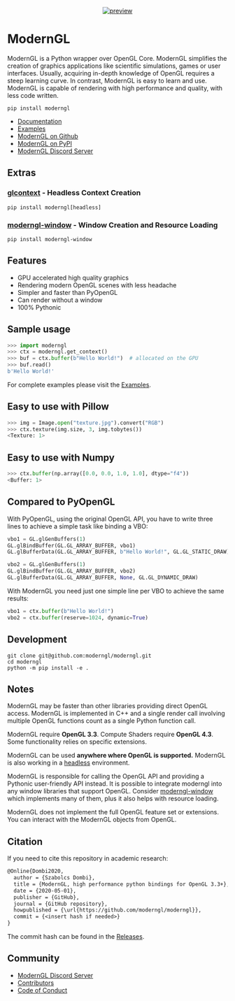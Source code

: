 <div align="center">

[![preview](https://github.com/moderngl/moderngl/assets/11232402/b314f7af-0c0a-4b7d-b4f5-857f426454ca)](#readme)

</div>

# ModernGL

ModernGL is a Python wrapper over OpenGL Core. ModernGL simplifies the creation of graphics applications like scientific simulations, games or user interfaces.
Usually, acquiring in-depth knowledge of OpenGL requires a steep learning curve. In contrast, ModernGL is easy to learn and use.
ModernGL is capable of rendering with high performance and quality, with less code written.

```
pip install moderngl
```

- [Documentation](https://moderngl.readthedocs.io/)
- [Examples](https://github.com/moderngl/moderngl/tree/master/examples/#readme)
- [ModernGL on Github](https://github.com/moderngl/moderngl/)
- [ModernGL on PyPI](https://pypi.org/project/ModernGL/)
- [ModernGL Discord Server](https://discord.gg/UEMtW8D)

## Extras

### [glcontext](https://github.com/moderngl/glcontext) - Headless Context Creation

```
pip install moderngl[headless]
```

### [moderngl-window](https://github.com/moderngl/moderngl-window) - Window Creation and Resource Loading

```
pip install moderngl-window
```

## Features

- GPU accelerated high quality graphics
- Rendering modern OpenGL scenes with less headache
- Simpler and faster than PyOpenGL
- Can render without a window
- 100% Pythonic

## Sample usage

```py
>>> import moderngl
>>> ctx = moderngl.get_context()
>>> buf = ctx.buffer(b"Hello World!")  # allocated on the GPU
>>> buf.read()
b'Hello World!'
```

For complete examples please visit the [Examples](https://github.com/moderngl/moderngl/tree/master/examples/#readme).

## Easy to use with Pillow

```py
>>> img = Image.open("texture.jpg").convert("RGB")
>>> ctx.texture(img.size, 3, img.tobytes())
<Texture: 1>
```

## Easy to use with Numpy

```py
>>> ctx.buffer(np.array([0.0, 0.0, 1.0, 1.0], dtype="f4"))
<Buffer: 1>
```

## Compared to PyOpenGL

With PyOpenGL, using the original OpenGL API, you have to write three lines to
achieve a simple task like binding a VBO:

```py
vbo1 = GL.glGenBuffers(1)
GL.glBindBuffer(GL.GL_ARRAY_BUFFER, vbo1)
GL.glBufferData(GL.GL_ARRAY_BUFFER, b"Hello World!", GL.GL_STATIC_DRAW)

vbo2 = GL.glGenBuffers(1)
GL.glBindBuffer(GL.GL_ARRAY_BUFFER, vbo2)
GL.glBufferData(GL.GL_ARRAY_BUFFER, None, GL.GL_DYNAMIC_DRAW)
```

With ModernGL you need just one simple line per VBO to achieve the same results:

```py
vbo1 = ctx.buffer(b"Hello World!")
vbo2 = ctx.buffer(reserve=1024, dynamic=True)
```

## Development

```
git clone git@github.com:moderngl/moderngl.git
cd moderngl
python -m pip install -e .
```

## Notes

ModernGL may be faster than other libraries providing direct OpenGL access.
ModernGL is implemented in C++ and a single render call involving multiple OpenGL functions count as a single Python function call.

ModernGL require **OpenGL 3.3**. Compute Shaders require **OpenGL 4.3**.
Some functionality relies on specific extensions.

ModernGL can be used **anywhere where OpenGL is supported.** ModernGL is also working in a [headless](examples/headless) environment.

ModernGL is responsible for calling the OpenGL API and providing a Pythonic user-friendly API instead.
It is possible to integrate moderngl into any window libraries that support OpenGL.
Consider [moderngl-window](https://github.com/moderngl/moderngl-window) which implements many of them, plus it also helps with resource loading.

ModernGL does not implement the full OpenGL feature set or extensions. You can interact with the ModernGL objects from OpenGL.

## Citation

If you need to cite this repository in academic research:

```txt
@Online{Dombi2020,
  author = {Szabolcs Dombi},
  title = {ModernGL, high performance python bindings for OpenGL 3.3+},
  date = {2020-05-01},
  publisher = {GitHub},
  journal = {GitHub repository},
  howpublished = {\url{https://github.com/moderngl/moderngl}},
  commit = {<insert hash if needed>}
}
```

The commit hash can be found in the [Releases](https://github.com/moderngl/moderngl/releases).

## Community

- [ModernGL Discord Server](https://discord.gg/UEMtW8D)
- [Contributors](https://github.com/moderngl/moderngl/graphs/contributors)
- [Code of Conduct](https://github.com/moderngl/moderngl/blob/master/.github/CODE_OF_CONDUCT.md)
